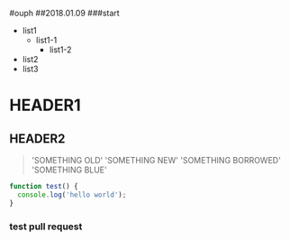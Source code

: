 #ouph
##2018.01.09
###start

- list1
  - list1-1
    - list1-2
- list2
- list3

HEADER1
=
HEADER2
-

> 'SOMETHING OLD'
'SOMETHING NEW'
'SOMETHING BORROWED'
'SOMETHING BLUE'


```javascript
function test() {
  console.log('hello world');
}
```

### test pull request
